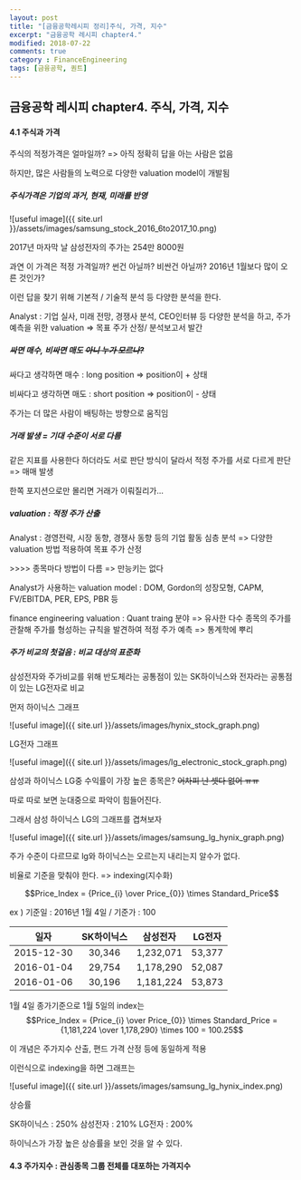 ```yaml
---
layout: post
title: "[금융공학레시피 정리]주식, 가격, 지수"
excerpt: "금융공학 레시피 chapter4."
modified: 2018-07-22
comments: true
category : FinanceEngineering
tags: [금융공학, 퀀트]
---
```



금융공학 레시피 chapter4. 주식, 가격, 지수
--------------------------------------------------------------------------------------------

#### 4.1 주식과 가격
주식의 적정가격은 얼마일까?  => 아직 정확히 답을 아는 사람은 없음

하지만, 많은 사람들의 노력으로 다양한 valuation model이 개발됨

##### 주식가격은 기업의 과거, 현재, 미래를 반영

![useful image]({{ site.url }}/assets/images/samsung_stock_2016_6to2017_10.png)

2017년 마자막 날 삼성전자의 주가는 254만 8000원

과연 이 가격은 적정 가격일까? 썬건 아닐까? 비싼건 아닐까? 2016년 1월보다 많이 오른 것인가?

이런 답을 찾기 위해 기본적 / 기술적 분석 등 다양한 분석을 한다.

Analyst : 기업 실사, 미래 전망, 경쟁사 분석, CEO인터뷰 등 다양한 분석을 하고, 주가 예측을 위한 valuation => 목표 주가 산정/ 분석보고서 발간

##### 싸면 매수, 비싸면 매도 ~~아니 누가 모르나?~~

싸다고 생각하면 매수 : long position => position이 + 상태

비싸다고 생각하면 매도 : short position => position이 - 상태

주가는 더 많은 사람이 배팅하는 방향으로 움직임

##### 거래 발생 = 기대 수준이 서로 다름

같은 지표를 사용한다 하더라도 서로 판단 방식이 달라서 적정 주가를 서로 다르게 판단 => 매매 발생

한쪽 포지션으로만 몰리면 거래가 이뤄질리가...

##### valuation : 적정 주가 산출

Analyst : 경영전략, 시장 동향, 경쟁사 동향 등의 기업 활동 심층 분석 => 다양한 valuation 방법 적용하여 목표 주가 산정
          
\>>>> 종목마다 방법이 다름 => 만능키는 없다

Analyst가 사용하는 valuation model : DOM, Gordon의 성장모형, CAPM, FV/EBITDA, PER, EPS, PBR 등

finance engineering valuation : Quant traing 분야 => 유사한 다수 종목의 주가를 관찰해 주가를 형성하는 규칙을 발견하여 적정 주가 예측 => 통계학에 뿌리

##### 주가 비교의 첫걸음 : 비교 대상의 표준화

삼성전자와 주가비교를 위해 반도체라는 공통점이 있는 SK하이닉스와 전자라는 공통점이 있는 LG전자로 비교

먼저 하이닉스 그래프 

![useful image]({{ site.url }}/assets/images/hynix_stock_graph.png)

LG전자 그래프

![useful image]({{ site.url }}/assets/images/lg_electronic_stock_graph.png)

삼성과 하이닉스 LG중 수익률이 가장 높은 종목은? ~~어차피 난 셋다 없어 ㅠㅠ~~

따로 따로 보면 눈대중으로 파악이 힘들어진다.

그래서 삼성 하이닉스 LG의 그래프를 겹쳐보자

![useful image]({{ site.url }}/assets/images/samsung_lg_hynix_graph.png)

주가 수준이 다르므로 lg와 하이닉스는 오르는지 내리는지 알수가 없다. 

비율로 기준을 맞춰야 한다. => indexing(지수화)

$$Price_Index = {Price_{i} \over Price_{0}} \times Standard_Price$$

ex ) 기준일 : 2016년 1월 4일 / 기준가 : 100

| 일자 | SK하이닉스 | 삼성전자 | LG전자 |
| :---: | :---: | :---: | :---: |
| 2015-12-30 | 30,346 | 1,232,071 | 53,377 |
| 2016-01-04 | 29,754 | 1,178,290 | 52,087 |
| 2016-01-06 | 30,196 | 1,181,224 | 53,873 |

 1월 4일 종가기준으로 1월 5일의 index는 $$Price_Index = {Price_{i} \over Price_{0}} \times Standard_Price = {1,181,224 \over 1,178,290} \times 100 = 100.25$$

이 개념은 주가지수 산출, 편드 가격 산정 등에 동일하게 적용

이런식으로 indexing을 하면 그래프는

![useful image]({{ site.url }}/assets/images/samsung_lg_hynix_index.png)

상승률 

SK하이닉스 : 250%
삼성전자 : 210%
LG전자 : 200%

하이닉스가 가장 높은 상승률을 보인 것을 알 수 있다.

#### 4.3 주가지수 : 관심종목 그룹 전체를 대포하는 가격지수
 

